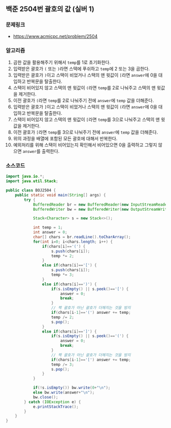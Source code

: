 ## 백준 2504번 괄호의 값 (실버 1)
### 문제링크
- https://www.acmicpc.net/problem/2504

### 알고리즘
1. 곱한 값을 활용해주기 위해서 `temp`를 1로 초기화한다.
2. 입력받은 괄호가 `(` 또는 `)`라면 스택에 푸쉬하고 `temp`에 2 또는 3을 곱한다.
3. 입력받은 괄호가 `)`이고 스택이 비었거나 스택의 맨 윗값이 `[`라면 `answer`에 0을 대입하고 반복문을 탈출한다.
4. 스택이 비어있지 않고 스택의 맨 윗값이 `(`라면 `temp`를 2로 나눠주고 스택의 맨 윗값을 제거한다.
5. 이전 괄호가 `(`라면 `temp`를 2로 나눠주기 전에 `answer`에 `temp` 값을 더해준다.
6. 입력받은 괄호가 `]`이고 스택이 비었거나 스택의 맨 윗값이 `(`라면 `answer`에 0을 대입하고 반복문을 탈출한다.
7. 스택이 비어있지 않고 스택의 맨 윗값이 `[`라면 `temp`를 3으로 나눠주고 스택의 맨 윗값을 제거한다.
8. 이전 괄호가 `[`라면 `temp`를 3으로 나눠주기 전에 `answer`에 `temp` 값을 더해준다.
9. 위의 과정을 배열에 포함된 모든 괄호에 대해서 반복한다.
10. 예외처리를 위해 스택이 비어있는지 확인해서 비어있으면 0을 출력하고 그렇지 않으면 `answer`를 출력한다.


### 소스코드
```java
import java.io.*;
import java.util.Stack;

public class BOJ2504 {
    public static void main(String[] args) {
        try {
            BufferedReader br = new BufferedReader(new InputStreamReader(System.in));
            BufferedWriter bw = new BufferedWriter(new OutputStreamWriter(System.out));

            Stack<Character> s = new Stack<>();

            int temp = 1;
            int answer = 0;
            char[] chars = br.readLine().toCharArray();
            for(int i=0; i<chars.length; i++) {
                if(chars[i]=='(') {
                    s.push(chars[i]);
                    temp *= 2;
                }
                else if(chars[i]=='[') {
                    s.push(chars[i]);
                    temp *= 3;
                }
                else if(chars[i]==')') {
                    if(s.isEmpty() || s.peek()=='[') {
                        answer = 0;
                        break;
                    }
                    // 짝 괄호가 아닌 괄호가 더해지는 것을 방지
                    if(chars[i-1]=='(') answer += temp;
                    temp /= 2;
                    s.pop();
                }
                else if(chars[i]==']') {
                    if(s.isEmpty() || s.peek()=='(') {
                        answer = 0;
                        break;
                    }
                    // 짝 괄호가 아닌 괄호가 더해지는 것을 방지
                    if(chars[i-1]=='[') answer += temp;
                    temp /= 3;
                    s.pop();
                }
            }

            if(!s.isEmpty()) bw.write(0+"\n");
            else bw.write(answer+"\n");
            bw.close();
        } catch (IOException e) {
            e.printStackTrace();
        }
    }
}
```